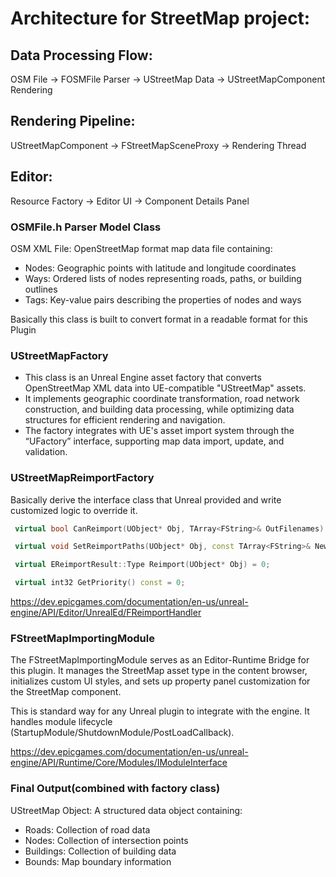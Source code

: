 
# Architecture for StreetMap project:
## Data Processing Flow:
OSM File → FOSMFile Parser → UStreetMap Data → UStreetMapComponent Rendering

## Rendering Pipeline:
UStreetMapComponent → FStreetMapSceneProxy → Rendering Thread

## Editor:
Resource Factory → Editor UI → Component Details Panel

### OSMFile.h Parser Model Class
OSM XML File: OpenStreetMap format map data file containing: 
- Nodes: Geographic points with latitude and longitude coordinates 
- Ways: Ordered lists of nodes representing roads, paths, or building outlines 
- Tags: Key-value pairs describing the properties of nodes and ways

Basically this class is built to convert format in a readable format for this Plugin

### UStreetMapFactory
 - This class is an Unreal Engine asset factory that converts OpenStreetMap XML data into UE-compatible "UStreetMap" assets. 
 - It implements geographic coordinate transformation, road network construction, and building data processing, while optimizing data structures for efficient rendering and navigation. 
 - The factory integrates with UE's asset import system through the “UFactory” interface, supporting map data import, update, and validation.

 ### UStreetMapReimportFactory
 Basically derive the interface class that Unreal provided and write customized logic to override it.
```cpp
 virtual bool CanReimport(UObject* Obj, TArray<FString>& OutFilenames) = 0;

 virtual void SetReimportPaths(UObject* Obj, const TArray<FString>& NewReimportPaths) = 0;

 virtual EReimportResult::Type Reimport(UObject* Obj) = 0;

 virtual int32 GetPriority() const = 0;
```
https://dev.epicgames.com/documentation/en-us/unreal-engine/API/Editor/UnrealEd/FReimportHandler

### FStreetMapImportingModule
The FStreetMapImportingModule serves as an Editor-Runtime Bridge for this plugin. It manages the StreetMap asset type in the content browser, initializes custom UI styles, and sets up property panel customization for the StreetMap component. 

This is standard way for any Unreal plugin to integrate with the engine. It handles module lifecycle (StartupModule/ShutdownModule/PostLoadCallback).

https://dev.epicgames.com/documentation/en-us/unreal-engine/API/Runtime/Core/Modules/IModuleInterface

 ### Final Output(combined with factory class) 
UStreetMap Object: A structured data object containing:
- Roads: Collection of road data 
- Nodes: Collection of intersection points 
- Buildings: Collection of building data 
- Bounds: Map boundary information 
